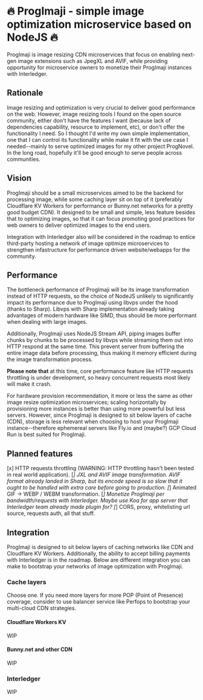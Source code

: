 # 🔥 ProgImaji - simple image optimization microservice based on NodeJS 🔥

ProgImaji is image resizing CDN microservices that focus on enabling next-gen image extensions such as JpegXL and AVIF, while providing opportunity for microservice owners to monetize their ProgImaji instances with Interledger.

## Rationale

Image resizing and optimization is very crucial to deliver good performance on the web. However, image resizing tools I found on the open source community, either don't have the features I want (because lack of dependencies capability, resource to implement, etc), or don't offer the functionality I need. So I thought I'd write my own simple implementation, one that I can control its functionality while make it fit with the use case I needed--mainly to serve optimized images for my other project ProgNovel. In the long road, hopefully it'll be good enough to serve people across communities.

## Vision

ProgImaji should be a small microservices aimed to be the backend for processing image, while some caching layer sit on top of it (preferably Cloudflare KV Workers for performance or Bunny.net networks for a pretty good budget CDN). It designed to be small and simple, less feature besides that to optimizing images, so that it can focus promoting good practices for web owners to deliver optimized images to the end users.

Integration with Interledger also will be considered in the roadmap to entice third-party hosting a network of image optimize microservices to strengthen infastructure for performance driven website/webapps for the community.

## Performance

The bottleneck performance of ProgImaji will be its image transformation instead of HTTP requests, so the choice of NodeJS unlikely to significantly impact its performance due to ProgImaji using libvps under the hood (thanks to Sharp). Libvps with Sharp implementation already taking advantages of modern hardware like SIMD, thus should be more performant when dealing with large images.

Additionally, ProgImaji uses NodeJS Stream API, piping images buffer chunks by chunks to be processed by libvps while streaming them out into HTTP respond at the same time. This prevent server from buffering the entire image data before processing, thus making it memory efficient during the image transformation process.

**Please note that** at this time, core performance feature like HTTP requests throttling is under development, so heavy concurrent requests most likely will make it crash.

For hardware provision recommendation, it more or less the same as other image resize optimization microservices; scaling horizontally by provisioning more instances is better than using more powerful but less servers. However, since ProgImaji is designed to sit below layers of cache (CDN), storage is less relevant when choosing to host your ProgImaji instance--therefore ephemereal servers like Fly.io and (maybe?) GCP Cloud Run is best suited for ProgImaji.

## Planned features

[x] HTTP requests throttling (WARNING: HTTP throttling hasn't been tested in real world application).
[_] JXL and AVIF image transformation. AVIF format already landed in Sharp, but its encode speed is so slow that it ought to be handled with extra care before going to production.
[_] Animated GIF -> WEBP / WEBM transformation.
[_] Monetize ProgImaji per bandwidth/requests with Interledger. Maybe use Koa for app server that Interledger team already made plugin for?
[_] CORS, proxy, whitelisting url source, requests auth, all that stuff.

## Integration

ProgImaji is designed to sit below layers of caching networks like CDN and Cloudflare KV Workers. Additionally, the ability to accept billing payments with Interledger is in the roadmap. Below are different integration you can make to bootstrap your networks of image optimization with ProgImaji.

### Cache layers

Choose one. If you need more layers for more POP (Point of Presence) coverage, consider to use balancer service like Perfops to bootstrap your multi-cloud CDN strategies.

#### Cloudflare Workers KV

WIP

#### Bunny.net and other CDN

WIP

### Interledger

WIP